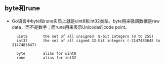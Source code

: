 ## byte和rune
- Go语言中byte和rune实质上就是uint8和int32类型。byte用来强调数据是raw data，而不是数字；而rune用来表示Unicode的code point。

		uint8       the set of all unsigned  8-bit integers (0 to 255)
		int32       the set of all signed 32-bit integers (-2147483648 to 2147483647)

		byte        alias for uint8
		rune        alias for int32